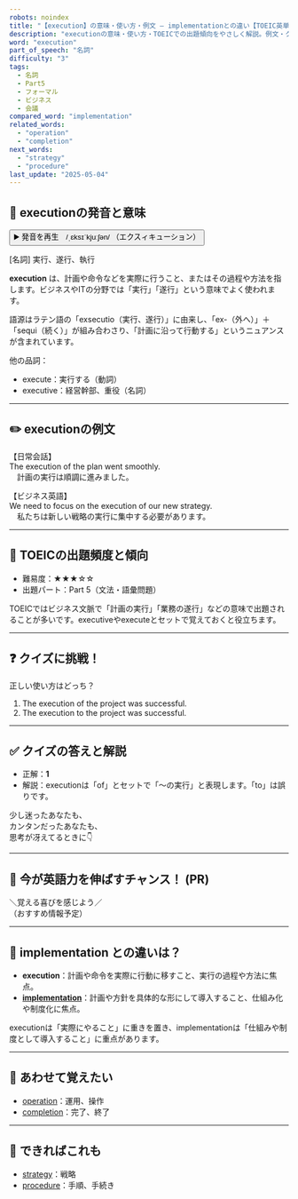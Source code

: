 ```yaml
---
robots: noindex
title: "【execution】の意味・使い方・例文 ― implementationとの違い【TOEIC英単語】"
description: "executionの意味・使い方・TOEICでの出題傾向をやさしく解説。例文・クイズ付きでimplementationとの違いもわかりやすく学べます。"
word: "execution"
part_of_speech: "名詞"
difficulty: "3"
tags:
  - 名詞
  - Part5
  - フォーマル
  - ビジネス
  - 会議
compared_word: "implementation"
related_words:
  - "operation"
  - "completion"
next_words:
  - "strategy"
  - "procedure"
last_update: "2025-05-04"
---
```


## 🔰 executionの発音と意味

<button class="play-audio" onclick="playTTS('execution')">
  <span class="play-audio-main">
    ▶️ 発音を再生　/ˌɛksɪˈkjuːʃən/
  </span>
  <span class="play-audio-sub">
    （エクスィキューション）
  </span>
</button>

[名詞] 実行、遂行、執行

**execution** は、計画や命令などを実際に行うこと、またはその過程や方法を指します。ビジネスやITの分野では「実行」「遂行」という意味でよく使われます。

語源はラテン語の「exsecutio（実行、遂行）」に由来し、「ex-（外へ）」＋「sequi（続く）」が組み合わさり、「計画に沿って行動する」というニュアンスが含まれています。

他の品詞：  
- execute：実行する（動詞）
- executive：経営幹部、重役（名詞）

---

## ✏️ executionの例文

【日常会話】  
The execution of the plan went smoothly.  
　計画の実行は順調に進みました。

【ビジネス英語】  
We need to focus on the execution of our new strategy.  
　私たちは新しい戦略の実行に集中する必要があります。

---

## 🎯 TOEICの出題頻度と傾向

- 難易度：★★★☆☆
- 出題パート：Part 5（文法・語彙問題）

TOEICではビジネス文脈で「計画の実行」「業務の遂行」などの意味で出題されることが多いです。executiveやexecuteとセットで覚えておくと役立ちます。

---

## ❓ クイズに挑戦！

正しい使い方はどっち？

1. The execution of the project was successful.  
2. The execution to the project was successful.

---

## ✅ クイズの答えと解説

- 正解：**1**
- 解説：executionは「of」とセットで「～の実行」と表現します。「to」は誤りです。

少し迷ったあなたも、  
カンタンだったあなたも、  
思考が冴えてるときに👇️

---

## 🚀 今が英語力を伸ばすチャンス！ (PR)

<div class="info-center">
＼覚える喜びを感じよう／<br>  
（おすすめ情報予定）
</div>

---

## 🤔  implementation との違いは？

- **execution**：計画や命令を実際に行動に移すこと、実行の過程や方法に焦点。
- **[implementation](/word/implementation/)**：計画や方針を具体的な形にして導入すること、仕組み化や制度化に焦点。

executionは「実際にやること」に重きを置き、implementationは「仕組みや制度として導入すること」に重点があります。

---

## 🧩 あわせて覚えたい

- [operation](/word/operation/)：運用、操作
- [completion](/word/completion/)：完了、終了

---

## 📖 できればこれも

- [strategy](/word/strategy/)：戦略
- [procedure](/word/procedure/)：手順、手続き

<!-- cvid: aid15_bid42 -->
